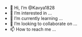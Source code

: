 - 👋 Hi, I’m @Kavya1828
- 👀 I’m interested in ...
- 🌱 I’m currently learning ...
- 💞️ I’m looking to collaborate on ...
- 📫 How to reach me ...

<!---
Kavya1828/Kavya1828 is a ✨ special ✨ repository because its `README.md` (this file) appears on your GitHub profile.
You can click the Preview link to take a look at your changes.
--->
